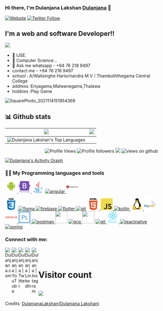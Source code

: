 ### Hi there, I'm Dulanjana Lakshan [Dulanjana][website] 👋 

[![Website](https://img.shields.io/website?label=Dulanjana.com&style=for-the-badge&url=https%3A%2F%2Fdulanjana.com)](https://dulanjanalakshan.000webhostapp.com/)
[![Twitter Follow](https://img.shields.io/twitter/follow/Dulanjana?color=1DA1F2&logo=twitter&style=for-the-badge)](https://twitter.com/dulanjanalaksh8)

## I'm a web and software Developer!!


<img src="https://readme-typing-svg.herokuapp.com?size=32&vCenter=true&width=760&lines=Hi+%F0%9F%91%8B%2C+I'm+Dulanjana+Lakshan.;I'm+youtuber+And+Developer.;IJSE-+%F0%9F%91%8B%2C+Institute+of+Software+Engineering)](https://git.io/typing-svg)">

- 🔭 IJSE.
- 🌱 Computer Science...
- 💬 Ask me whatsapp - +94 76 218 9497
- contact me - +94 76 218 9497
- school : A/Walisinghe Harischandra M.V / Thambuththegama Central College
- address :Eriyagama,Malwanegama,Thalawa
- hobbies :Play Game
 
![SquarePhoto_2021114151954369](https://scontent.fcmb4-2.fna.fbcdn.net/v/t1.6435-9/188534877_125303666368235_8065618773645475872_n.jpg?_nc_cat=110&ccb=1-5&_nc_sid=174925&_nc_eui2=AeFiX2rac3pBdnbcfmaVp7RKkSAy6YycDpKRIDLpjJwOkoJ17RW_3D1rZj3EGTC6vGadlPDCIYUpRTo1IXDF88dS&_nc_ohc=rnZtWzT3ioEAX-ahsqt&_nc_ht=scontent.fcmb4-2.fna&oh=00_AT9QrdZkPc9ObirtIC6eiTfGtGEFWXAbpMGAPzs5R6wMyw&oe=61FC2D26)

## 📊 Github stats

<img src="https://github-readme-stats.vercel.app/api?username=DulanjanaLakshan&&show_icons=true&count_private=true&theme=blue-green&hide_border=true">|<img src="https://github-readme-streak-stats.herokuapp.com?user=DulanjanaLakshan&theme=github-dark&hide_border=true&date_format=%5BY%20%5DM%20j&background=081F8D15"/>
|---|---|
<img alt="Dulanjana Lakshan's Top Languages" src="https://github-readme-stats.vercel.app/api/top-langs/?username=DulanjanaLakshan&langs_count=8&layout=compact&theme=react&hide_border=true&bg_color=1F222E&title_color=F85D7F&icon_color=F8D866&hide=Jupyter%20Notebook" height="192px"/>|

<p align="Right">
  <img alt="Profile Views" src="https://komarev.com/ghpvc/?username=DulanjanaLakshan&color=brightgreen">
  <img alt="Profile followers" src="https://img.shields.io/github/followers/DulanjanaLakshan">
  <img src="https://img.shields.io/static/v1?label=Sponsor&message=%E2%9D%A4&logo=GitHub&link=%3Curl%3E&color=f88379">
 <img src="https://komarev.com/ghpvc/?username=DulanjanaLakshan&label=Views&color=brightgreen&style=flat-square" alt="views on github" />
</p>

<a href="https://github.com/DulanjanaLakshan/github-readme-activity-graph"><img alt="Dulanjana's Activity Graph" src="https://activity-graph.herokuapp.com/graph?username=DulanjanaLakshan&bg_color=0D1117&color=5BCDEC&line=5BCDEC&point=FFFFFF&hide_border=true" /></a>

### 👨‍💻 My Programming languages and tools
<p>
<a href="https://developer.android.com" target="_blank"> <img src="https://raw.githubusercontent.com/devicons/devicon/master/icons/android/android-original-wordmark.svg" alt="android" width="40" height="40"/> </a> <a href="https://www.java.com" target="_blank"><a href="https://getbootstrap.com" target="_blank" rel="noreferrer"> <img src="https://raw.githubusercontent.com/devicons/devicon/master/icons/bootstrap/bootstrap-plain-wordmark.svg" alt="bootstrap" width="40" height="40"/> </a> <img src="https://raw.githubusercontent.com/devicons/devicon/master/icons/java/java-original.svg" alt="java" width="40" height="40"/> </a></a></a> <a href="https://angular.io" target="_blank"> <img src="https://angular.io/assets/images/logos/angular/angular.svg" alt="angular" width="40" height="40"/> </a> <a href="https://angular.io" target="_blank"><img src="https://raw.githubusercontent.com/devicons/devicon/master/icons/angularjs/angularjs-original-wordmark.svg" alt="angularjs" width="40" height="40"/> </a><p align="left"> <a href="https://developer.android.com" target="_blank">  <a href="https://www.w3schools.com/css/" target="_blank"> <img src="https://raw.githubusercontent.com/devicons/devicon/master/icons/css3/css3-original-wordmark.svg" alt="css3" width="40"  <a href="https://www.figma.com/" target="_blank"> <img src="https://www.vectorlogo.zone/logos/figma/figma-icon.svg" alt="figma" width="40" height="40"/> </a> <a href="https://firebase.google.com/" target="_blank"> <img src="https://www.vectorlogo.zone/logos/firebase/firebase-icon.svg" alt="firebase" width="40" height="40"/> </a> <a href="https://flutter.dev" target="_blank"> <img src="https://www.vectorlogo.zone/logos/flutterio/flutterio-icon.svg" alt="flutter" width="40" height="40"/> </a>  </a> <a href="https://git-scm.com/" target="_blank"> <img src="https://www.vectorlogo.zone/logos/git-scm/git-scm-icon.svg" alt="git" width="40" height="40"/></a> <a href="https://www.w3.org/html/" target="_blank"> <img src="https://raw.githubusercontent.com/devicons/devicon/master/icons/html5/html5-original-wordmark.svg" alt="html5" width="40" height="40"/>   </a> <a href="https://developer.mozilla.org/en-US/docs/Web/JavaScript" target="_blank"> <img src="https://raw.githubusercontent.com/devicons/devicon/master/icons/javascript/javascript-original.svg" alt="javascript" width="40" height="40"/> </a> <a href="https://kotlinlang.org" target="_blank"> <img src="https://www.vectorlogo.zone/logos/kotlinlang/kotlinlang-icon.svg" alt="kotlin" width="40" height="40"/> </a>  </a> <a href="https://www.linux.org/" target="_blank"> <img src="https://raw.githubusercontent.com/devicons/devicon/master/icons/linux/linux-original.svg" alt="linux" width="40" height="40"/> </a> <a href="https://www.mysql.com/" target="_blank"> <img src="https://raw.githubusercontent.com/devicons/devicon/master/icons/mysql/mysql-original-wordmark.svg" alt="mysql" width="40" height="40"/> <a href="https://www.oracle.com/" target="_blank"> <img src="https://raw.githubusercontent.com/devicons/devicon/master/icons/oracle/oracle-original.svg" alt="oracle" width="40" height="40"/> </a>  <a href="https://www.photoshop.com/en" target="_blank"> <img src="https://raw.githubusercontent.com/devicons/devicon/master/icons/photoshop/photoshop-line.svg" alt="photoshop" width="40" height="40"/> </a>  <a href="https://postman.com" target="_blank"> <img src="https://www.vectorlogo.zone/logos/getpostman/getpostman-icon.svg" alt="postman" width="40" height="40"/> </a> <a href="https://www.jetbrains.com/idea/" target="_blank"> <img src="https://img.icons8.com/color/48/000000/intellij-idea.png" width="40" height="40"/></a> <a href="https://cloud.google.com" target="_blank" rel="noreferrer"> <img src="https://www.vectorlogo.zone/logos/google_cloud/google_cloud-icon.svg" alt="gcp" width="40" height="40"/> </a>
<a href="https://gluonhq.com/products/scene-builder/" target="_blank"> <img src="https://i2.wp.com/gluonhq.com/wp-content/uploads/2015/02/SceneBuilderLogo.png?fit=781%2C781&ssl=1" width="40" height="40"/></a>
<a href="https://hibernate.org/" target="_blank"> <img src="https://www.vectorlogo.zone/logos/hibernate/hibernate-icon.svg" alt="git" width="40" height="40"/> </a> <a href="https://reactjs.org/" target="_blank"> <img src="https://raw.githubusercontent.com/devicons/devicon/master/icons/react/react-original-wordmark.svg" alt="react" width="40" height="40"/> </a> <a href="https://reactnative.dev/" target="_blank"> <img src="https://reactnative.dev/img/header_logo.svg" alt="reactnative" width="40" height="40"/> </a> <a href="https://spring.io/" target="_blank"> <img src="https://www.vectorlogo.zone/logos/springio/springio-icon.svg" alt="spring" width="40" height="40"/> </a>
</p>

### Connect with me:

[<img align="left" alt="Dulanjana.com" width="22px" src="https://img.icons8.com/ios/50/ffffff/internet--v1.png" />][website]
[<img align="left" alt="Dulanjana | YouTube" width="22px" src="https://img.icons8.com/fluency/48/000000/youtube-play.png" />][youtube]
[<img align="left" alt="Dulanjana | Twitter" width="22px" src="https://img.icons8.com/fluency/48/000000/twitter.png" />][twitter]
[<img align="left" alt="Dulanjana | LinkedIn" width="22px" src="https://img.icons8.com/external-justicon-flat-justicon/64/000000/external-linkedin-social-media-justicon-flat-justicon.png" />][linkedin]
[<img align="left" alt="Dulanjana | Instagram" width="22px" src="https://img.icons8.com/fluency/48/000000/instagram-new.png" />][instagram]
<br />
<br />


[website]: https://dulanjanalakshan.000webhostapp.com
[twitter]: https://twitter.com/dulanjanalaksh8
[youtube]: https://www.youtube.com/channel/UCHjlrzveL5FQFzirf9B1xgw
[instagram]: https://www.instagram.com/dulanjana_00
[linkedin]: https://www.linkedin.com/in/dulanjana-lakshan-57a4a9176


<p align="center"> 
  <h1>Visitor count</h1><br>
  <img src="https://profile-counter.glitch.me/DulanjanaLakshan/count.svg" />
</p>

Credits: [DulanjanaLakshan(Dulanjana Lakshan)](https://github.com/DulanjanaLakshan)
